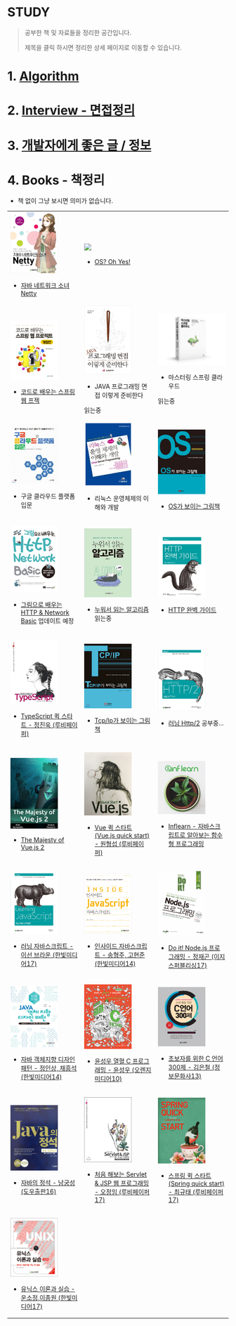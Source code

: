 # STUDY
>공부한 책 및 자료들을 정리한 공간입니다. 
>
>제목을 클릭 하시면 정리한 상세 페이지로 이동할 수 있습니다. 

# 1. [Algorithm](Algorithm)

# 2. [Interview - 면접정리](Interview)

# 3. [개발자에게 좋은 글 / 정보](knowledge)

# 4. Books - 책정리
- 책 없이 그냥 보시면 의미가 없습니다.
<table text-align="center">
 <tr>
  <td width="30%">
   <a href="index/netty.md"><img width="70%" src="img/netty.jpg"/></a>
   
   - [자바 네트워크 소녀 Netty](index/netty.md) <br/>
   
   </td>
   <td width="30%">
   <a href="http://1ilsang.blog.me/221520656762"><img width="70%" src="https://postfiles.pstatic.net/MjAxOTA0MjNfMTgz/MDAxNTU1OTk4Mjg3NzI1.CCjhFYBYRw-np69MHkvqOITJziu0r073p5pxrD0f650g.8Kq07yhshu4k39lO2e8YgdoApcmlt9OArcaAK52-sggg.PNG.1ilsang/image.png?type=w966"/></a>
   
   - [OS? Oh Yes!](http://1ilsang.blog.me/221520656762) <br/>
   
   </td>
 </tr>
<tr>
<td width="30%">
 
<a href="index/guguSpring.md"><img width="70%" src="img/guguSpring.jpg"/></a>

- [코드로 배우는 스프링 웹 프젝](index/guguSpring.md) <br/>

</td>
<td width="30%">

<img width="70%" src="img/javaInterview.jpg"/>

- JAVA 프로그래밍 면접 이렇게 준비한다 <br/>
 
읽는중

</td>
<td width="30%">
 
<img width="100%" src="img/masteringSpringCloud.png"/>

- 마스터링 스프링 클라우드 <br/>
 
 읽는중
 
</td>
</tr>
<tr>
<td width="30%">
 
<img width="70%" src="img/gcpBegin.jpg"/>

- 구글 클라우드 플랫폼 입문  <br/>
 
</td>
<td width="30%">

<img width="70%" src="img/linux_os.png"/>

- 리눅스 운영체제의 이해와 개발 <br/>
 
</td>
<td width="30%">
 
<a href="index/OS_PictureBook.md"><img width="70%" src="img/pictureOS.jpg"/></a>

- [OS가 보이는 그림책](index/OS_PictureBook.md) <br/>

</td>
</tr>
<tr>
<td width="30%">

<a href="index/pictureHTTPbasic.md"><img width="70%" src="img/networkbasic.jpg"/></a>

- [그림으로 배우는 HTTP & Network Basic](index/pictureHTTPbasic.md)
업데이트 예정
</td>
<td width="30%">

<a href="http://1ilsang.blog.me/221310043150"><img width="70%" src="img/lie_down_algorithm.jpg"/></a>

- [누워서 읽는 알고리즘](http://1ilsang.blog.me/221310043150)
읽는중
</td>
<td width="30%">

<a href="index/HttpPerfect.md"><img width="70%" src="img/HTTPperfect.jpg" /></a>

- [HTTP 완벽 가이드](index/HttpPerfect.md)

</td>
</tr>
<tr>
<td width="30%" >

<a href="https://github.com/1ilsang/TypeScript-Quick-Start"><img width="70%" src="img/quickTypeScript.jpg"></img></a>
- [TypeScript 퀵 스타트 - 정진욱 (루비페이퍼)](https://github.com/1ilsang/TypeScript-Quick-Start)
 
</td>

<td width="30%">

<a href="index/TcpIpPictureBook.md"><img width="70%" src="img/pictureTcpip.png"></img></a>
- [Tcp/Ip가 보이는 그림책](index/TcpIpPictureBook.md)

</td>

<td width="30%" >

<a href="index/LearningHTTP2.md"><img width="70%" src="img/learningHttp2.jpg"></img></a>
- [러닝 Http/2](index/LearningHTTP2.md)
공부중...
</td>
</tr>

<tr>
<td width="30%" >

<a href="https://github.com/1ilsang/The-Majesty-Of-Vue.js2"><img width="70%" src="img/majestyVue.png"></img></a>
- [The Majesty of Vue.js 2](https://github.com/1ilsang/The-Majesty-Of-Vue.js2)
</td>

<td width="30%">

<a href="https://github.com/1ilsang/Vue.js-Quick-Start"><img width="70%" src="img/vueimg.jpg"></img></a>
- [Vue 퀵 스타트(Vue.js quick start) - 원형섭 (루비페이퍼)](https://github.com/1ilsang/Vue.js-Quick-Start)
</td>

<td width="30%" >

<a href="https://github.com/1ilsang/Functional-JS-inflearn"><img width="70%" src="img/inflearn.png"></img></a>
- [Inflearn - 자바스크립트로 알아보는 함수형 프로그래밍](https://github.com/1ilsang/Functional-JS-inflearn)
</td>
</tr>
<tr>
<td width="30%" >

<a href="https://github.com/1ilsang/Learning-Javascript"><img width="70%" src="img/learningJS.jpeg"></img></a>
- [러닝 자바스크립트 - 이선 브라운 (한빛미디어17)](https://github.com/1ilsang/Learning-Javascript)

</td>

<td width="30%">

<a href="index/insideJS.md"><img width="70%" src="img/insideJS.jpg"></img></a>
- [인사이드 자바스크립트 - 송형주, 고현준 (한빛미디어14)](index/insideJS.md)
</td>
<td width="30%">

<a href="https://github.com/1ilsang/17_study_compilation/tree/master/nodejsBoardList"><img width="70%" src="img/doitnode.jpeg"></img></a>
- [Do it! Node.js 프로그래밍 - 정재곤 (이지스퍼블리싱17)](https://github.com/1ilsang/17_study_compilation/tree/master/nodejsBoardList)
</td>
</tr>

<tr>
<td width="30%">

<a href="index/DesignPattern.md"><img width="70%" src="img/java_designpattern.jpg"></img></a>
- [자바 객체지향 디자인 패턴 - 정인상, 채흥석 (한빛미디어14)](index/DesignPattern.md)
</td>
<td width="30%">

<a href="index/HotBloodC.md"><img width="70%" src="img/열혈c.jpg"></img></a>
- [윤성우 열혈 C 프로그래밍 - 윤성우 (오렌지미디어10)](index/HotBloodC.md)
</td>
<td width="30%">

<a href="http://1ilsang.blog.me/220795346040"><img width="70%" src="img/C300.jpg"></img></a>
- [초보자를 위한 C 언어 300제 - 김은철 (정보문화사13)](http://1ilsang.blog.me/220795346040)
</td>
</tr>

<tr>
<td width="30%">

<a href="http://1ilsang.blog.me/220952278705"><img width="70%" src="img/javaCeremony.jpg"></img></a>
- [자바의 정석 - 남궁성 (도우출판16)](http://1ilsang.blog.me/220952278705)
</td>
<td width="30%">

<a href="https://github.com/1ilsang/17_study_compilation/tree/master/FirstServlet"><img width="70%" src="img/firstServlet&jsp.jpeg"></img></a>
- [처음 해보는 Servlet & JSP 웹 프로그래밍 - 오정임 (루비페이퍼17)](https://github.com/1ilsang/17_study_compilation/tree/master/FirstServlet)
</td>
<td width="30%">

<a href="https://github.com/1ilsang/17_study_compilation/tree/master/Spring_prt"><img width="70%" src="img/springQuickStart.jpg"></img></a>
- [스프링 퀵 스타트(Spring quick start) - 최규태 (루비페이퍼17)](https://github.com/1ilsang/17_study_compilation/tree/master/Spring_prt)
</td>
</tr>

<tr>
<td width="30%">

<a href="index/UNIXtheory.md"><img width="70%" src="img/unixHanbit.png"/></a>

- [유닉스 이론과 실습 - 운소정,이종원 (한빛미디어17)](index/UNIXtheory.md)
</td>
</tr>
</table>
